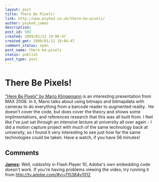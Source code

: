 ```yaml
---
layout: post
title: There Be Pixels!
link: http://www.psyked.co.uk/there-be-pixels/
author: psyked_james
description: 
post_id: 583
created: 2009/01/12 19:06:47
created_gmt: 2009/01/12 18:06:47
comment_status: open
post_name: there-be-pixels
status: publish
post_type: post
---
```


# There Be Pixels!

["Here Be Pixels" by Mario Klingemann](http://tv.adobe.com/#vi+f15384v1012) is an interesting presentation from MAX 2008. In it, Mario talks about using bitmaps and bitmapdata with cameras to do everything from a barcode reader to augmented reality.  He doesn't cover the code, but does cover the theory and shows some implimentations, and references research that this was all built from. I feel like I've just sat through an intensive lecture at university all over again - I did a motion capture project with much of the same technology back at university, so I found it very interesting to see just how far the same technologies could be taken. Have a watch, if you have 56 minutes!

## Comments

**[James](#510 "2009-01-13 10:22:39"):** Well, rubbishly in Flash Player 10, Adobe's own embedding code doesn't work. If you're having problems viewing the video, try running it from <http://tv.adobe.com/#vi+f15384v1012>

